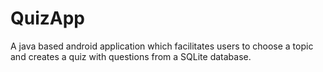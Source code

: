 # QuizApp
 A java based android  application  which facilitates users to choose a topic and creates a quiz with questions from a SQLite database.
